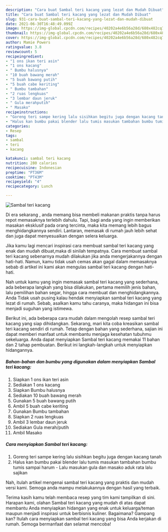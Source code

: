 ```yaml
---
description: "Cara buat Sambal teri kacang yang lezat dan Mudah Dibuat"
title: "Cara buat Sambal teri kacang yang lezat dan Mudah Dibuat"
slug: 931-cara-buat-sambal-teri-kacang-yang-lezat-dan-mudah-dibuat
date: 2021-06-30T16:48:49.099Z
image: https://img-global.cpcdn.com/recipes/40202a4e6b56a28d/680x482cq70/sambal-teri-kacang-foto-resep-utama.jpg
thumbnail: https://img-global.cpcdn.com/recipes/40202a4e6b56a28d/680x482cq70/sambal-teri-kacang-foto-resep-utama.jpg
cover: https://img-global.cpcdn.com/recipes/40202a4e6b56a28d/680x482cq70/sambal-teri-kacang-foto-resep-utama.jpg
author: Mamie Powers
ratingvalue: 3.8
reviewcount: 5
recipeingredient:
- "1 ons ikan teri asin"
- "1 ons kacang"
- " Bumbu halusnya"
- "10 buah bawang merah"
- "5 buah bawang putih"
- "5 buah cabe keriting"
- " Bumbu tambahan"
- "2 ruas lengkuas"
- "3 lembar daun jeruk"
- " Gula merahputih"
- " Masako"
recipeinstructions:
- "Goreng teri sampe kering lalu sisihkan begitu juga dengan kacang tanah"
- "Halus kan bumbu pakai blender lalu tumis masukan tambahan bumbu tumis sampai harum Lalu masukan gula dan masako aduk rata lalu sajikan"
categories:
- Resep
tags:
- sambal
- teri
- kacang

katakunci: sambal teri kacang 
nutrition: 280 calories
recipecuisine: Indonesian
preptime: "PT36M"
cooktime: "PT43M"
recipeyield: "4"
recipecategory: Lunch

---
```



![Sambal teri kacang](https://img-global.cpcdn.com/recipes/40202a4e6b56a28d/680x482cq70/sambal-teri-kacang-foto-resep-utama.jpg)

Di era  sekarang , anda memang bisa membeli makanan praktis tanpa harus repot memasaknya terlebih dahulu. Tapi, bagi anda yang ingin memberikan masakan eksklusif pada orang tercinta, maka kita memang lebih bagus menghidangkannya sendiri. Lantaran, memasak di rumah jauh lebih sehat dan juga dapat menyesuaikan dengan selera keluarga.

Jika kamu lagi mencari inspirasi cara membuat sambal teri kacang yang enak dan mudah dibuat,maka di sinilah tempatnya. Cara membuat sambal teri kacang  sebenarnya mudah dilakukan jika anda mengerjakannya dengan hati-hati. Namun, kamu tidak usah cemas akan gagal dalam memasaknya 
sebab di artikel ini kami akan mengulas sambal teri kacang dengan hati-hati.  



Nah untuk kamu yang ingin memasak sambal teri kacang yang sederhana, ada beberapa langkah yang bisa dilakukan, pertama memilih jenis bahan, lalu pemilihan bahan segar, hingga cara membuat dan menghidangkannya. Anda Tidak usah pusing kalau hendak menyiapkan sambal teri kacang yang lezat di rumah. Sebab, asalkan kamu  tahu caranya, maka hidangan ini bisa menjadi suguhan yang istimewa.

Berikut ini, ada beberapa cara mudah dalam mengolah resep sambal teri kacang yang siap dihidangkan. Sekarang, mari kita coba kreasikan sambal teri kacang sendiri di rumah. Tetap dengan bahan yang sederhana, sajian ini dapat memberi manfaat untuk membantu menjaga kesehatan tubuhmu sekeluarga. Anda dapat menyiapkan Sambal teri kacang memakai 11 bahan dan 2 tahap pembuatan. Berikut ini langkah-langkah untuk menyiapkan hidangannya.

<!--inarticleads1-->

##### Bahan-bahan dan bumbu yang digunakan dalam menyiapkan Sambal teri kacang:

1. Siapkan 1 ons ikan teri asin
1. Sediakan 1 ons kacang
1. Siapkan  Bumbu halusnya
1. Sediakan 10 buah bawang merah
1. Gunakan 5 buah bawang putih
1. Ambil 5 buah cabe keriting
1. Gunakan  Bumbu tambahan
1. Siapkan 2 ruas lengkuas
1. Ambil 3 lembar daun jeruk
1. Sediakan  Gula merah/putih
1. Ambil  Masako




<!--inarticleads2-->

##### Cara menyiapkan Sambal teri kacang:

1. Goreng teri sampe kering lalu sisihkan begitu juga dengan kacang tanah
1. Halus kan bumbu pakai blender lalu tumis masukan tambahan bumbu tumis sampai harum - Lalu masukan gula dan masako aduk rata lalu sajikan




Nah, itulah artikel mengenai  sambal teri kacang  yang praktis dan mudah versi kami. Semoga anda mampu melakukannya dengan hasil yang terbaik. 

Terima kasih kamu telah membaca resep yang tim kami tampilkan di sini. Harapan kami, olahan  Sambal teri kacang yang mudah di atas dapat membantu Anda menyiapkan hidangan yang enak untuk keluarga/teman maupun menjadi inspirasi untuk berbisnis kuliner. Bagaimana? Gampang kan? Itulah cara menyiapkan sambal teri kacang yang bisa Anda kerjakan di rumah. Semoga bermanfaat dan selamat mencoba!

